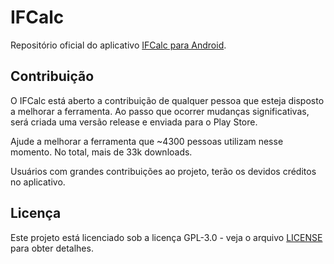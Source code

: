 # IFCalc

Repositório oficial do aplicativo [IFCalc para Android](https://play.google.com/store/apps/details?id=ifcalc.beta).

## Contribuição

O IFCalc está aberto a contribuição de qualquer pessoa que esteja disposto a melhorar a ferramenta. Ao passo que ocorrer mudanças significativas, será criada uma versão release e enviada para o Play Store.

Ajude a melhorar a ferramenta que ~4300 pessoas utilizam nesse momento. No total, mais de 33k downloads.

Usuários com grandes contribuições ao projeto, terão os devidos créditos no aplicativo. 

## Licença

Este projeto está licenciado sob a licença GPL-3.0 - veja o arquivo [LICENSE](https://github.com/caiovidaln/ifcalc/blob/master/LICENSE) para obter detalhes.
